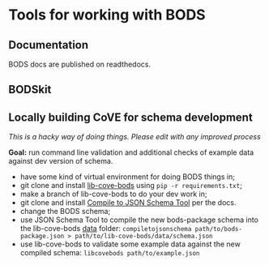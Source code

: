 # Tools for working with BODS

## Documentation

BODS docs are published on readthedocs.

## BODSkit

## Locally building CoVE for schema development
_This is a hacky way of doing things. Please edit with any improved process_

**Goal:** run command line validation and additional checks of example data against dev version of schema.  

* have some kind of virtual environment for doing BODS things in;
* git clone and install [lib-cove-bods]() using `pip -r requirements.txt`;
* make a branch of lib-cove-bods to do your dev work in;
* git clone and install [Compile to JSON Schema Tool](https://github.com/OpenDataServices/compile-to-json-schema) per the docs.
* change the BODS schema;
* use JSON Schema Tool to compile the new bods-package schema into the lib-cove-bods [data](https://github.com/openownership/lib-cove-bods/tree/master/data) folder: `compiletojsonschema path/to/bods-package.json > path/to/lib-cove-bods/data/schema.json`
* use lib-cove-bods to validate some example data against the new compiled schema: `libcovebods path/to/example.json`

